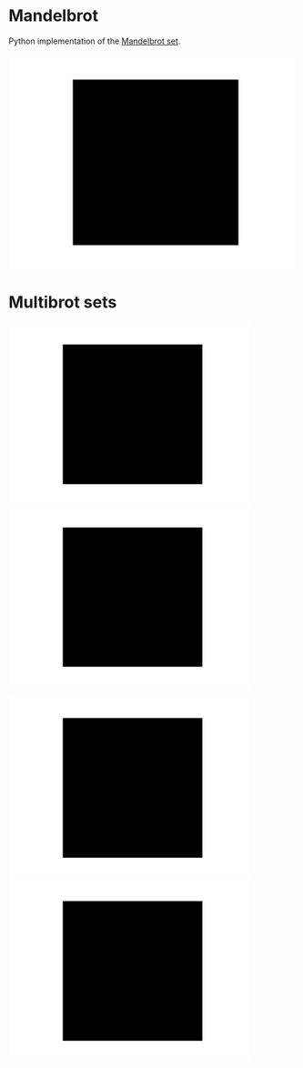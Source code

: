 # Mandelbrot
Python implementation of the [Mandelbrot set](https://en.wikipedia.org/wiki/Mandelbrot_set).

![mandelbrot](https://raw.githubusercontent.com/klane/mandelbrot/master/assets/mandelbrot-d2.gif)

# Multibrot sets

<img src="https://raw.githubusercontent.com/klane/mandelbrot/master/assets/mandelbrot-d3.gif" width="425"> <img src="https://raw.githubusercontent.com/klane/mandelbrot/master/assets/mandelbrot-d4.gif" width="425">

<img src="https://raw.githubusercontent.com/klane/mandelbrot/master/assets/mandelbrot-d5.gif" width="425"> <img src="https://raw.githubusercontent.com/klane/mandelbrot/master/assets/mandelbrot-d6.gif" width="425">
